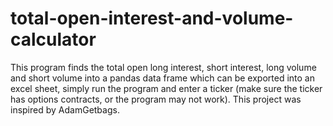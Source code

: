 # total-open-interest-and-volume-calculator
This program finds the total open long interest, short interest, long volume and short volume  into a pandas data frame which can be exported into an excel sheet, simply run the program and enter a ticker (make sure the ticker has options contracts, or the program may not work). This project was inspired by AdamGetbags.
